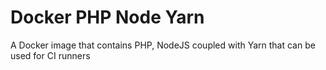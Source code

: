 # Docker PHP Node Yarn

A Docker image that contains PHP, NodeJS coupled with Yarn that can be used for CI runners
